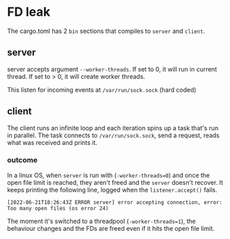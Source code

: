 # FD leak

The cargo.toml has 2 `bin` sections that compiles to `server` and `client`. 

## server

server accepts argument `--worker-threads`. If set to 0, it will run in current thread. If set to > 0, it will create worker threads.

This listen for incoming events at `/var/run/sock.sock` (hard coded)

## client

The client runs an infinite loop and each iteration spins up a task that's run in parallel. The task connects to `/var/run/sock.sock`, send a request, reads what was received and prints it.

### outcome

In a linux OS, when `server` is run with (`-worker-threads=0`) and once the open file limit is reached, they aren't freed and the `server` doesn't recover. It keeps printing the following line, logged when the `listener.accept()` fails.

```
[2022-06-21T18:26:43Z ERROR server] error accepting connection, error: Too many open files (os error 24)
```

The moment it's switched to a threadpool (`-worker-threads=1`), the behaviour changes and the FDs are freed even if it hits the open file limit.
